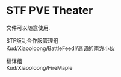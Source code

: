 # STF PVE Theater
 
文件可以随意使用.

STF叛乱合作服管理组  					
Kud/Xiaooloong/BattleFeed!/高调的南方小伙			

翻译组				
Kud/Xiaooloong/FireMaple		
